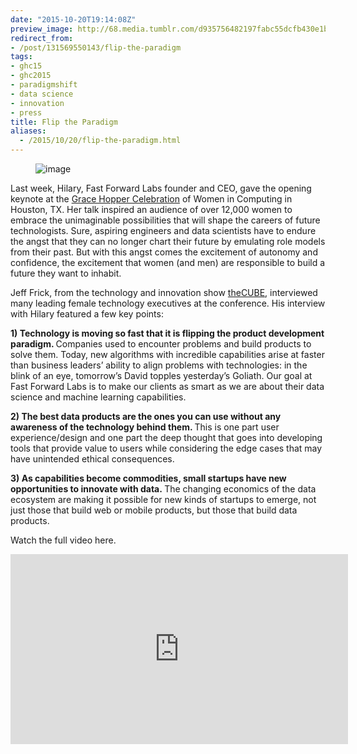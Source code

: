 ```yaml
---
date: "2015-10-20T19:14:08Z"
preview_image: http://68.media.tumblr.com/d935756482197fabc55dcfb430e1b6e4/tumblr_inline_nwkldwjnwC1ta78fg_540.jpg
redirect_from:
- /post/131569550143/flip-the-paradigm
tags:
- ghc15
- ghc2015
- paradigmshift
- data science
- innovation
- press
title: Flip the Paradigm
aliases:
  - /2015/10/20/flip-the-paradigm.html
---
```


<figure data-orig-width="527" data-orig-height="192" class="tmblr-full"><img src="http://68.media.tumblr.com/d935756482197fabc55dcfb430e1b6e4/tumblr_inline_nwkldwjnwC1ta78fg_540.jpg" alt="image" data-orig-width="527" data-orig-height="192"/></figure><p>Last week, Hilary, Fast Forward Labs founder and CEO, gave the opening keynote at the <a href="http://gracehopper.anitaborg.org/">Grace Hopper Celebration</a> of Women in Computing in Houston, TX. Her talk inspired an audience of over 12,000 women to embrace the unimaginable possibilities that will shape the careers of future technologists. Sure, aspiring engineers and data scientists have to endure the angst that they can no longer chart their future by emulating role models from their past. But with this angst comes the excitement of autonomy and confidence, the excitement that women (and men) are responsible to build a future they want to inhabit. </p><p>Jeff Frick, from the technology and innovation show <a href="http://siliconangle.tv/">theCUBE</a>, interviewed many leading female technology executives at the conference. His interview with Hilary featured a few key points: </p><p><b>1) Technology is moving so fast that it is flipping the product development paradigm. </b>Companies used to encounter problems and build products to solve them. Today, new algorithms with incredible capabilities arise at faster than business leaders’ ability to align problems with technologies: in the blink of an eye, tomorrow’s David topples yesterday’s Goliath. Our goal at Fast Forward Labs is to make our clients as smart as we are about their data science and machine learning capabilities. </p><p><b>2) The best data products are the ones you can use without any awareness of the technology behind them. </b>This is one part user experience/design and one part the deep thought that goes into developing tools that provide value to users while considering the edge cases that may have unintended ethical consequences. </p><p><b>3) As capabilities become commodities, small startups have new opportunities to innovate with data. </b>The changing economics of the data ecosystem are making it possible for new kinds of startups to emerge, not just those that build web or mobile products, but those that build data products. </p><p>Watch the full video here.</p>

<div class="video-holder">
  <iframe width="540" height="304" id="youtube_iframe" src="https://www.youtube.com/embed/1Km2y29yKyY?feature=oembed&amp;enablejsapi=1&amp;origin=https://safe.txmblr.com&amp;wmode=opaque" frameborder="0"></iframe>
</div>
